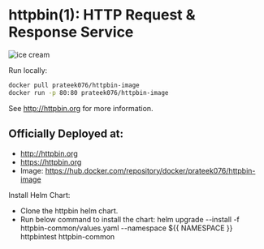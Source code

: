 # httpbin(1): HTTP Request & Response Service


![ice cream](http://farm1.staticflickr.com/572/32514669683_4daf2ab7bc_k_d.jpg)

Run locally:
```sh
docker pull prateek076/httpbin-image
docker run -p 80:80 prateek076/httpbin-image
```

See http://httpbin.org for more information.

## Officially Deployed at:

- http://httpbin.org
- https://httpbin.org
- Image: https://hub.docker.com/repository/docker/prateek076/httpbin-image

Install Helm Chart:

- Clone the httpbin helm chart.
- Run below command to install the chart: 
    helm upgrade --install -f httpbin-common/values.yaml --namespace ${{ NAMESPACE }} httpbintest httpbin-common
